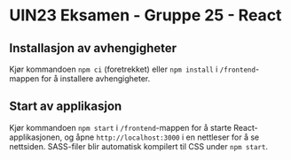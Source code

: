 # UIN23 Eksamen - Gruppe 25 - React

## Installasjon av avhengigheter

Kjør kommandoen `npm ci` (foretrekket) eller `npm install` i `/frontend`-mappen for å installere avhengigheter.

## Start av applikasjon

Kjør kommandoen `npm start` i `/frontend`-mappen for å starte React-applikasjonen, og åpne `http://localhost:3000` i en nettleser for å se nettsiden. SASS-filer blir automatisk kompilert til CSS under `npm start`.
